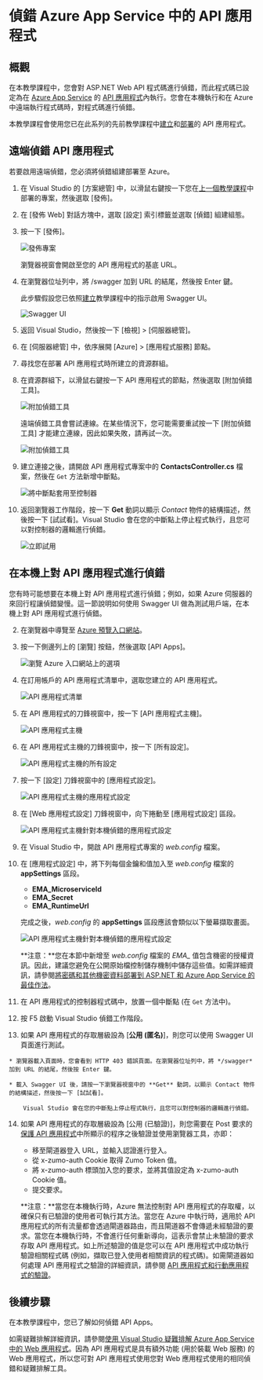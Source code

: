 <properties 
	pageTitle="偵錯 Azure App Service 中的 API 應用程式" 
	description="了解如何在 API 應用程式於 Azure App Service 執行時使用 Visual Studio 進行偵錯。" 
	services="app-service\api" 
	documentationCenter=".net" 
	authors="bradygaster" 
	manager="wpickett" 
	editor="jimbe"/>

<tags 
	ms.service="app-service-api" 
	ms.workload="web" 
	ms.tgt_pltfrm="dotnet" 
	ms.devlang="na" 
	ms.topic="article" 
	ms.date="10/08/2015" 
	ms.author="tdykstra"/>

# 偵錯 Azure App Service 中的 API 應用程式

## 概觀

在本教學課程中，您會對 ASP.NET Web API 程式碼進行偵錯，而此程式碼已設定為在 [Azure App Service](../app-service/app-service-value-prop-what-is.md) 的 [API 應用程式](app-service-api-apps-why-best-platform.md)內執行。您會在本機執行和在 Azure 中遠端執行程式碼時，對程式碼進行偵錯。

本教學課程會使用您已在此系列的先前教學課程中[建立](app-service-dotnet-create-api-app.md)和[部署](app-service-dotnet-deploy-api-app.md)的 API 應用程式。

## 遠端偵錯 API 應用程式 

若要啟用遠端偵錯，您必須將偵錯組建部署至 Azure。

1. 在 Visual Studio 的 [方案總管] 中，以滑鼠右鍵按一下您在[上一個教學課程](app-service-dotnet-deploy-api-app.md)中部署的專案，然後選取 [發佈]。

2. 在 [發佈 Web] 對話方塊中，選取 [設定] 索引標籤並選取 [偵錯] 組建組態。

4. 按一下 [發佈]。

	![發佈專案](./media/app-service-api-dotnet-debug/rd-debug-publish.png)

	瀏覽器視窗會開啟至您的 API 應用程式的基底 URL。

4. 在瀏覽器位址列中，將 /swagger 加到 URL 的結尾，然後按 Enter 鍵。

	此步驟假設您已依照[建立](app-service-dotnet-create-api-app.md)教學課程中的指示啟用 Swagger UI。

	![Swagger UI](./media/app-service-api-dotnet-debug/rd-swagger-ui.png)

5. 返回 Visual Studio，然後按一下 [檢視] > [伺服器總管]。

6. 在 [伺服器總管] 中，依序展開 [Azure] > [應用程式服務] 節點。

7. 尋找您在部署 API 應用程式時所建立的資源群組。

8. 在資源群組下，以滑鼠右鍵按一下 API 應用程式的節點，然後選取 [附加偵錯工具]。

	![附加偵錯工具](./media/app-service-api-dotnet-debug/rd-attach-debugger.png)

	遠端偵錯工具會嘗試連線。在某些情況下，您可能需要重試按一下 [附加偵錯工具] 才能建立連線，因此如果失敗，請再試一次。

	![附加偵錯工具](./media/app-service-api-dotnet-debug/rd-attaching.png)

9. 建立連接之後，請開啟 API 應用程式專案中的 **ContactsController.cs** 檔案，然後在 `Get` 方法新增中斷點。

	![將中斷點套用至控制器](./media/app-service-api-dotnet-debug/rd-breakpoints.png)

10. 返回瀏覽器工作階段，按一下 **Get** 動詞以顯示 *Contact* 物件的結構描述，然後按一下 [試試看]。Visual Studio 會在您的中斷點上停止程式執行，且您可以對控制器的邏輯進行偵錯。

	![立即試用](./media/app-service-api-dotnet-debug/rd-try-it-out.png)

## 在本機上對 API 應用程式進行偵錯 

您有時可能想要在本機上對 API 應用程式進行偵錯；例如，如果 Azure 伺服器的來回行程讓偵錯變慢。這一節說明如何使用 Swagger UI 做為測試用戶端，在本機上對 API 應用程式進行偵錯。

2. 在瀏覽器中導覽至 [Azure 預覽入口網站](https://portal.azure.com)。 

3. 按一下側邊列上的 [瀏覽] 按鈕，然後選取 [API Apps]。

	![瀏覽 Azure 入口網站上的選項](./media/app-service-api-dotnet-debug/ld-browse.png)

4. 在訂用帳戶的 API 應用程式清單中，選取您建立的 API 應用程式。

	![API 應用程式清單](./media/app-service-api-dotnet-debug/ld-api-app-list.png)

5. 在 API 應用程式的刀鋒視窗中，按一下 [API 應用程式主機]。

	![API 應用程式主機](./media/app-service-api-dotnet-debug/ld-api-app-blade-api-app-host.png)

6. 在 API 應用程式主機的刀鋒視窗中，按一下 [所有設定]。

	![API 應用程式主機的所有設定](./media/app-service-api-dotnet-debug/ld-api-app-host-all-settings.png)

7. 按一下 [設定] 刀鋒視窗中的 [應用程式設定]。

	![API 應用程式主機的應用程式設定](./media/app-service-api-dotnet-debug/ld-application-settings.png)

8. 在 [Web 應用程式設定] 刀鋒視窗中，向下捲動至 [應用程式設定] 區段。

	![API 應用程式主機針對本機偵錯的應用程式設定](./media/app-service-api-dotnet-debug/ld-app-settings-for-local-debugging.png)

1. 在 Visual Studio 中，開啟 API 應用程式專案的 *web.config* 檔案。

9. 在 [應用程式設定] 中，將下列每個金鑰和值加入至 *web.config* 檔案的 **appSettings** 區段。
	- **EMA\_MicroserviceId**
	- **EMA\_Secret**
	- **EMA\_RuntimeUrl**

	完成之後，*web.config* 的 **appSettings** 區段應該會類似以下螢幕擷取畫面。

	![API 應用程式主機針對本機偵錯的應用程式設定](./media/app-service-api-dotnet-debug/ld-debug-settings.png)

	**注意：**您在本節中新增至 *web.config* 檔案的 *EMA\_* 值包含機密的授權資訊。因此，建議您避免在公開原始檔控制儲存機制中儲存這些值。如需詳細資訊，請參閱[將密碼和其他機密資料部署到 ASP.NET 和 Azure App Service 的最佳作法](http://www.asp.net/identity/overview/features-api/best-practices-for-deploying-passwords-and-other-sensitive-data-to-aspnet-and-azure)。

10. 在 API 應用程式的控制器程式碼中，放置一個中斷點 (在 `Get` 方法中)。

11. 按 F5 啟動 Visual Studio 偵錯工作階段。
 
13.  如果 API 應用程式的存取層級設為 [**公用 (匿名)**]，則您可以使用 Swagger UI 頁面進行測試。

	* 瀏覽器載入頁面時，您會看到 HTTP 403 錯誤頁面。在瀏覽器位址列中，將 */swagger* 加到 URL 的結尾，然後按 Enter 鍵。

	* 載入 Swagger UI 後，請按一下瀏覽器視窗中的 **Get** 動詞，以顯示 Contact 物件的結構描述，然後按一下 [試試看]。

		Visual Studio 會在您的中斷點上停止程式執行，且您可以對控制器的邏輯進行偵錯。

14.	如果 API 應用程式的存取層級設為 [公用 (已驗證)]，則您需要在 Post 要求的[保護 API 應用程式](app-service-api-dotnet-add-authentication.md#use-postman-to-send-a-post-request)中所顯示的程序之後驗證並使用瀏覽器工具，亦即：

	* 移至閘道器登入 URL，並輸入認證進行登入。
	* 從 x-zumo-auth Cookie 取得 Zumo Token 值。
	* 將 x-zumo-auth 標頭加入您的要求，並將其值設定為 x-zumo-auth Cookie 值。
	* 提交要求。

	**注意：**當您在本機執行時，Azure 無法控制對 API 應用程式的存取權，以確保只有已驗證的使用者可執行其方法。當您在 Azure 中執行時，適用於 API 應用程式的所有流量都會透過閘道器路由，而且閘道器不會傳遞未經驗證的要求。當您在本機執行時，不會進行任何重新導向，這表示會禁止未驗證的要求存取 API 應用程式。如上所述驗證的值是您可以在 API 應用程式中成功執行驗證相關程式碼 (例如，擷取已登入使用者相關資訊的程式碼)。如需閘道器如何處理 API 應用程式之驗證的詳細資訊，請參閱 [API 應用程式和行動應用程式的驗證](../app-service/app-service-authentication-overview.md#azure-app-service-gateway)。

## 後續步驟

在本教學課程中，您已了解如何偵錯 API Apps。

如需疑難排解詳細資訊，請參閱[使用 Visual Studio 疑難排解 Azure App Service 中的 Web 應用程式](../app-service-web/web-sites-dotnet-troubleshoot-visual-studio.md)。因為 API 應用程式是具有額外功能 (用於裝載 Web 服務) 的 Web 應用程式，所以您可對 API 應用程式使用您對 Web 應用程式使用的相同偵錯和疑難排解工具。

<!---HONumber=Oct15_HO3-->
